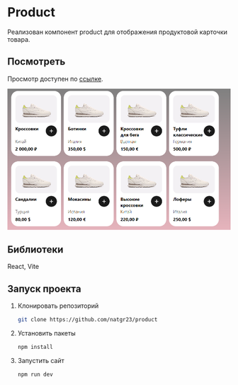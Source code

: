 # Product

Реализован компонент product для отображения продуктовой карточки товара.

## Посмотреть
 Просмотр доступен по [ссылке](https://natgr23.github.io/product/).

 ![Превью](prev.PNG)

 ## Библиотеки
 React, Vite

 ## Запуск проекта
1. Клонировать репозиторий
   ```sh
   git clone https://github.com/natgr23/product
   ```
2. Установить пакеты
   ```sh
   npm install
   ```
3. Запустить сайт
   ```sh
   npm run dev
   ```
